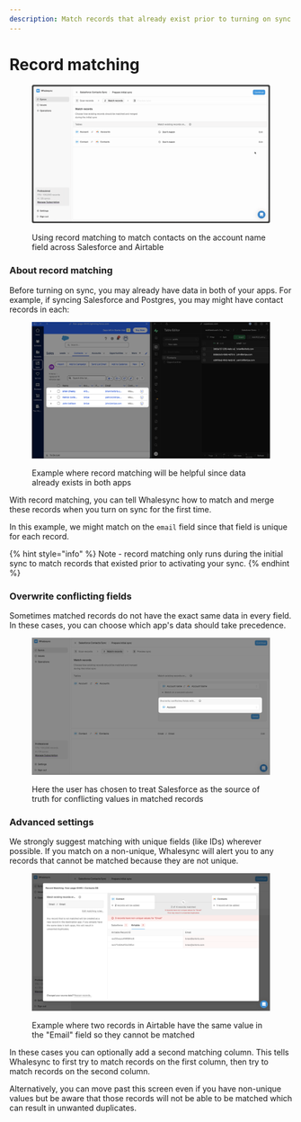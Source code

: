 ```yaml
---
description: Match records that already exist prior to turning on sync.
---
```


# Record matching

<figure><img src="../.gitbook/assets/record matching (1).gif" alt=""><figcaption><p>Using record matching to match contacts on the account name field across Salesforce and Airtable</p></figcaption></figure>



### About record matching

Before turning on sync, you may already have data in both of your apps. For example, if syncing Salesforce and Postgres, you may might have contact records in each:

<figure><img src="../.gitbook/assets/contacts data.png" alt=""><figcaption><p>Example where record matching will be helpful since data already exists in both apps</p></figcaption></figure>

With record matching, you can tell Whalesync how to match and merge these records when you turn on sync for the first time.

In this example, we might match on the `email` field since that field is unique for each record.

{% hint style="info" %}
Note - record matching only runs during the initial sync to match records that existed prior to activating your sync.
{% endhint %}

### Overwrite conflicting fields

Sometimes matched records do not have the exact same data in every field. In these cases, you can choose which app's data should take precedence.

<figure><img src="../.gitbook/assets/recrod matching - overwrite.png" alt=""><figcaption><p>Here the user has chosen to treat Salesforce as the source of truth for conflicting values in matched records</p></figcaption></figure>

### Advanced settings

We strongly suggest matching with unique fields (like IDs) wherever possible. If you match on a non-unique, Whalesync will alert you to any records that cannot be matched because they are not unique.

<figure><img src="../.gitbook/assets/record matching advanced record matching.png" alt=""><figcaption><p>Example where two records in Airtable have the same value in the "Email" field so they cannot be matched</p></figcaption></figure>

In these cases you can optionally add a second matching column. This tells Whalesync to first try to match records on the first column, then try to match records on the second column.

Alternatively, you can move past this screen even if you have non-unique values but be aware that those records will not be able to be matched which can result in unwanted duplicates.
